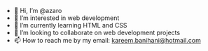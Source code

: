 - 👋 Hi, I’m @azaro
- 👀 I’m interested in web development
- 🌱 I’m currently learning HTML and CSS
- 💞️ I’m looking to collaborate on web development projects
- 📫 How to reach me by my email: kareem.banihani@hotmail.com

<!---
kareembh7/kareembh7 is a ✨ special ✨ repository because its `README.md` (this file) appears on your GitHub profile.
You can click the Preview link to take a look at your changes.
--->
